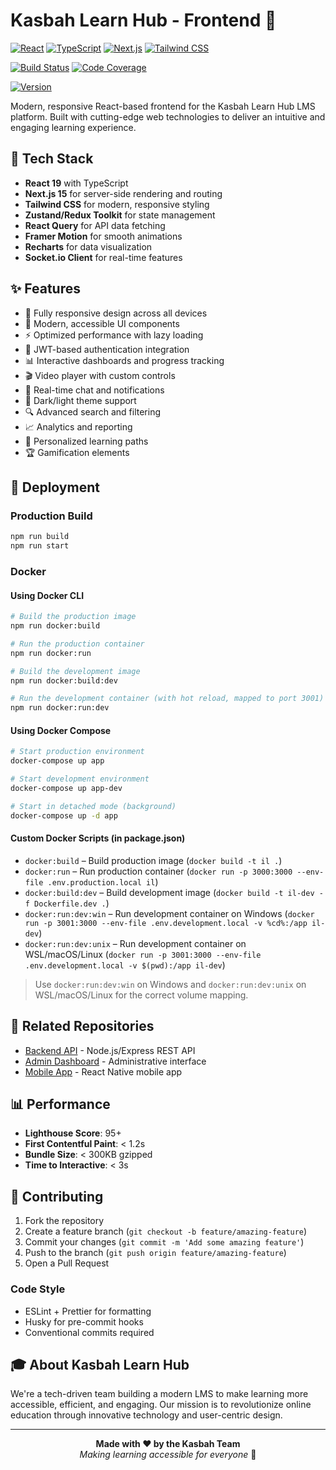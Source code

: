 # Kasbah Learn Hub - Frontend 🎨

[![React](https://img.shields.io/badge/React-19.x-61DAFB?style=for-the-badge&logo=react&logoColor=black)](https://reactjs.org/)
[![TypeScript](https://img.shields.io/badge/TypeScript-5.x-3178C6?style=for-the-badge&logo=typescript&logoColor=white)](https://www.typescriptlang.org/)
[![Next.js](https://img.shields.io/badge/Next.ts-15.x-000000?style=for-the-badge&logo=next.js&logoColor=white)](https://nextjs.org/)
[![Tailwind CSS](https://img.shields.io/badge/Tailwind_CSS-4.x-38B2AC?style=for-the-badge&logo=tailwind-css&logoColor=white)](https://tailwindcss.com/)

<!-- [![License](https://img.shields.io/badge/License-MIT-green.svg?style=for-the-badge)](https://opensource.org/licenses/MIT) -->

[![Build Status](https://img.shields.io/github/actions/workflow/status/kasbah-learn-hub/Front-End/ci.yml?branch=main&style=for-the-badge)](https://github.com/kasbah-learn-hub/Front-End/actions)
[![Code Coverage](https://img.shields.io/codecov/c/github/kasbah-learn-hub/Front-End?style=for-the-badge)](https://codecov.io/gh/kasbah-learn-hub/Front-End)

<!-- [![Bundle Size](https://img.shields.io/bundlephobia/minzip/Front-End?style=for-the-badge)](https://bundlephobia.com/package/Front-End) -->

[![Version](https://img.shields.io/github/package-json/v/kasbah-learn-hub/Front-End?style=for-the-badge)](https://github.com/kasbah-learn-hub/Front-End/releases)

Modern, responsive React-based frontend for the Kasbah Learn Hub LMS platform. Built with cutting-edge web technologies to deliver an intuitive and engaging learning experience.

## 🚀 Tech Stack

- **React 19** with TypeScript
- **Next.js 15** for server-side rendering and routing
- **Tailwind CSS** for modern, responsive styling
- **Zustand/Redux Toolkit** for state management
- **React Query** for API data fetching
- **Framer Motion** for smooth animations
- **Recharts** for data visualization
- **Socket.io Client** for real-time features

## ✨ Features

- 📱 Fully responsive design across all devices
- 🎨 Modern, accessible UI components
- ⚡ Optimized performance with lazy loading
- 🔐 JWT-based authentication integration
- 📊 Interactive dashboards and progress tracking
- 🎬 Video player with custom controls
- 💬 Real-time chat and notifications
- 🌙 Dark/light theme support
- 🔍 Advanced search and filtering
- 📈 Analytics and reporting
- 🎯 Personalized learning paths
- 🏆 Gamification elements

## 🚀 Deployment

### Production Build

```bash
npm run build
npm run start
```

### Docker

#### Using Docker CLI

```bash
# Build the production image
npm run docker:build

# Run the production container
npm run docker:run

# Build the development image
npm run docker:build:dev

# Run the development container (with hot reload, mapped to port 3001)
npm run docker:run:dev
```

#### Using Docker Compose

```bash
# Start production environment
docker-compose up app

# Start development environment
docker-compose up app-dev

# Start in detached mode (background)
docker-compose up -d app
```

#### Custom Docker Scripts (in package.json)

- `docker:build` – Build production image (`docker build -t il .`)
- `docker:run` – Run production container (`docker run -p 3000:3000 --env-file .env.production.local il`)
- `docker:build:dev` – Build development image (`docker build -t il-dev -f Dockerfile.dev .`)
- `docker:run:dev:win` – Run development container on Windows (`docker run -p 3001:3000 --env-file .env.development.local -v %cd%:/app il-dev`)
- `docker:run:dev:unix` – Run development container on WSL/macOS/Linux (`docker run -p 3001:3000 --env-file .env.development.local -v $(pwd):/app il-dev`)

> Use `docker:run:dev:win` on Windows and `docker:run:dev:unix` on WSL/macOS/Linux for the correct volume mapping.

## 🔗 Related Repositories

- [Backend API](https://github.com/kasbah-learn-hub/Back-End) - Node.js/Express REST API
- [Admin Dashboard](https://github.com/kasbah-learn-hub/Admin) - Administrative interface
- [Mobile App](https://github.com/kasbah-learn-hub/Mobile) - React Native mobile app

## 📊 Performance

- **Lighthouse Score**: 95+
- **First Contentful Paint**: < 1.2s
- **Bundle Size**: < 300KB gzipped
- **Time to Interactive**: < 3s

## 🤝 Contributing

1. Fork the repository
2. Create a feature branch (`git checkout -b feature/amazing-feature`)
3. Commit your changes (`git commit -m 'Add some amazing feature'`)
4. Push to the branch (`git push origin feature/amazing-feature`)
5. Open a Pull Request

### Code Style

- ESLint + Prettier for formatting
- Husky for pre-commit hooks
- Conventional commits required

<!-- ## 📄 License

This project is licensed under the MIT License - see the [LICENSE](LICENSE) file for details. -->

## 🎓 About Kasbah Learn Hub

We're a tech-driven team building a modern LMS to make learning more accessible, efficient, and engaging. Our mission is to revolutionize online education through innovative technology and user-centric design.

---

<div align="center">
  <strong>Made with ❤️ by the Kasbah Team</strong>
  <br>
  <em>Making learning accessible for everyone</em> 🚀
</div>

